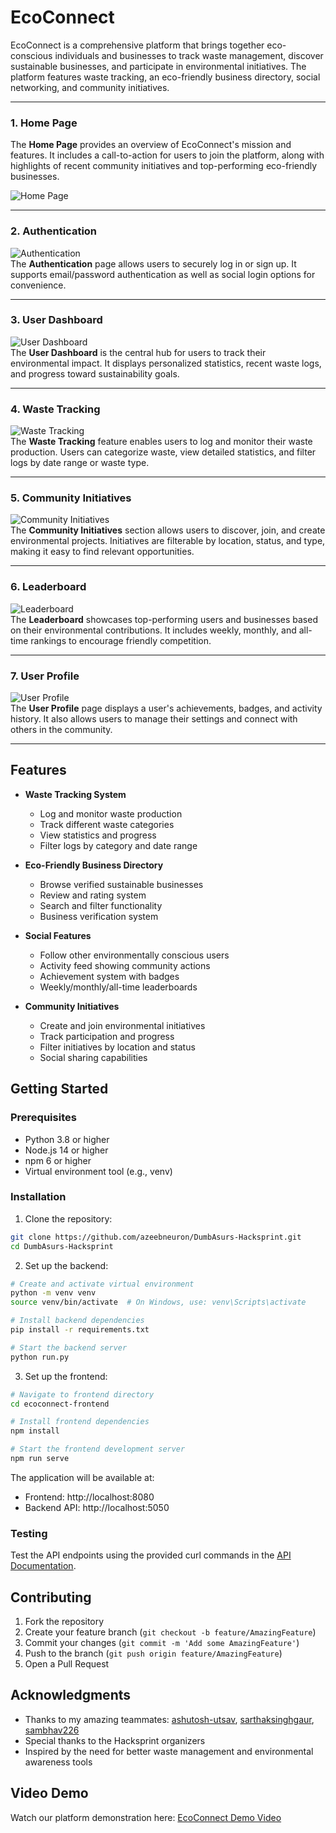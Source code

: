 # EcoConnect

EcoConnect is a comprehensive platform that brings together eco-conscious individuals and businesses to track waste management, discover sustainable businesses, and participate in environmental initiatives. The platform features waste tracking, an eco-friendly business directory, social networking, and community initiatives.

---

### 1. **Home Page**
The **Home Page** provides an overview of EcoConnect's mission and features. It includes a call-to-action for users to join the platform, along with highlights of recent community initiatives and top-performing eco-friendly businesses.

![Home Page](samples/sample0.png)  


---

### 2. **Authentication**
![Authentication](samples/sample1.png)  
The **Authentication** page allows users to securely log in or sign up. It supports email/password authentication as well as social login options for convenience.

---

### 3. **User Dashboard**
![User Dashboard](samples/sample2.png)  
The **User Dashboard** is the central hub for users to track their environmental impact. It displays personalized statistics, recent waste logs, and progress toward sustainability goals.

---

### 4. **Waste Tracking**
![Waste Tracking](samples/sample3.png)  
The **Waste Tracking** feature enables users to log and monitor their waste production. Users can categorize waste, view detailed statistics, and filter logs by date range or waste type.

---

### 5. **Community Initiatives**
![Community Initiatives](samples/sample4.png)  
The **Community Initiatives** section allows users to discover, join, and create environmental projects. Initiatives are filterable by location, status, and type, making it easy to find relevant opportunities.

---

### 6. **Leaderboard**
![Leaderboard](samples/sample5.png)  
The **Leaderboard** showcases top-performing users and businesses based on their environmental contributions. It includes weekly, monthly, and all-time rankings to encourage friendly competition.

---

### 7. **User Profile**
![User Profile](samples/sample6.png)  
The **User Profile** page displays a user's achievements, badges, and activity history. It also allows users to manage their settings and connect with others in the community.

---

## Features

- **Waste Tracking System**
  - Log and monitor waste production
  - Track different waste categories
  - View statistics and progress
  - Filter logs by category and date range

- **Eco-Friendly Business Directory**
  - Browse verified sustainable businesses
  - Review and rating system
  - Search and filter functionality
  - Business verification system

- **Social Features**
  - Follow other environmentally conscious users
  - Activity feed showing community actions
  - Achievement system with badges
  - Weekly/monthly/all-time leaderboards

- **Community Initiatives**
  - Create and join environmental initiatives
  - Track participation and progress
  - Filter initiatives by location and status
  - Social sharing capabilities

## Getting Started

### Prerequisites

- Python 3.8 or higher
- Node.js 14 or higher
- npm 6 or higher
- Virtual environment tool (e.g., venv)

### Installation

1. Clone the repository:
```bash
git clone https://github.com/azeebneuron/DumbAsurs-Hacksprint.git
cd DumbAsurs-Hacksprint
```

2. Set up the backend:
```bash
# Create and activate virtual environment
python -m venv venv
source venv/bin/activate  # On Windows, use: venv\Scripts\activate

# Install backend dependencies
pip install -r requirements.txt

# Start the backend server
python run.py
```

3. Set up the frontend:
```bash
# Navigate to frontend directory
cd ecoconnect-frontend

# Install frontend dependencies
npm install

# Start the frontend development server
npm run serve
```

The application will be available at:
- Frontend: http://localhost:8080
- Backend API: http://localhost:5050

### Testing

Test the API endpoints using the provided curl commands in the [API Documentation](docs/API.md).

## Contributing

1. Fork the repository
2. Create your feature branch (`git checkout -b feature/AmazingFeature`)
3. Commit your changes (`git commit -m 'Add some AmazingFeature'`)
4. Push to the branch (`git push origin feature/AmazingFeature`)
5. Open a Pull Request

## Acknowledgments

- Thanks to my amazing teammates: [ashutosh-utsav](https://github.com/ashutosh-utsav), [sarthaksinghgaur](https://github.com/sarthaksinghgaur), [sambhav226](https://github.com/sambhav226)
- Special thanks to the Hacksprint organizers
- Inspired by the need for better waste management and environmental awareness tools

## Video Demo
Watch our platform demonstration here: [EcoConnect Demo Video](https://drive.google.com/file/d/11fkZwgv7wKoY-fvtrhtrJqISF2r0y8eb/view?usp=share_link)
